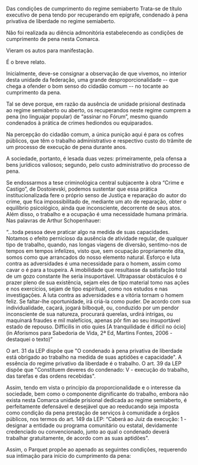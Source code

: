 Das condições de cumprimento do regime semiaberto
Trata-se de título executivo de pena tendo por recuperando em epígrafe, condenado à pena privativa de liberdade no regime semiaberto.

Não foi realizada au diência admonitória estabelecendo as condições de cumprimento de pena nesta Comarca.

Vieram os autos para manifestação.

É o breve relato.

Inicialmente, deve-se consignar a observação de que vivemos, no interior desta unidade da federação, uma grande desproporcionalidade -- que chega a ofender o bom senso do cidadão comum  -- no tocante ao cumprimento da pena.

Tal se deve porque, em razão da ausência de unidade prisional destinada ao regime semiaberto ou aberto, os recuperandos neste regime cumprem a pena (no linguajar popular) de “assinar no Fórum”, mesmo quando condenados à prática de crimes hediondos ou equiparados.

Na percepção do cidadão comum, a única punição aqui é para os cofres públicos, que têm o trabalho administrativo e respectivo custo do trâmite de um processo de execução de pena durante anos. 

A sociedade, portanto, é lesada duas vezes: primeiramente, pela ofensa a bens jurídicos valiosos; segundo, pelo custo administrativo do processo de pena.

Se endossarmos a tese criminológica central subjacente à obra “Crime e Castigo”, de Dostoievski, podemos sustentar que essa prática institucionalizada fere o próprio senso de Justiça e reparação do autor do crime, que fica impossibilitado de, mediante um ato de reparação, obter o equilíbrio psicológico, ainda que inconsciente, decorrente de seus atos. Além disso, o trabalho e a ocupação é uma necessidade humana primária. Nas palavras de Arthur Schopenhauer: 

“...toda pessoa deve praticar algo na medida de suas capacidades. Notamos o efeito pernicioso da ausência de atividade regular, de qualquer tipo de trabalho, quando, nas longas viagens de diversão, sentimo-nos de tempos em tempos infelizes, visto que, sem ocupação propriamente dita, somos como que arrancados do nosso elemento natural. Esforço e luta contra as adversidades é uma necessidade para o homem, assim como cavar o é para a toupeira. A imobilidade que resultasse da satisfação total de um gozo constante lhe seria insuportável. Ultrapassar obstáculos é o prazer pleno de sua existência, sejam eles de tipo material tomo nas ações e nos exercícios, sejam de tipo espiritual, como nos estudos e nas investigações. A luta contra as adversidades e a vitória tornam o homem feliz. Se faltar-lhe oportunidade, irá criá-la como puder. De acordo com sua individualidade, caçará, jogará bilboquê, ou, conduzido por um pendor inconsciente de sua natureza, procurará querelas, urdirá intrigas, ou  maquinará fraudes e mil malefícios, apenas pôr fim ao seu insuportável estado de repouso. Difficilis in otio quies [A tranquilidade é difícil no ócio] (in Aforismos para Sabedoria de Vida, 2ª Ed, Martins Fontes, 2006 - destaquei o texto)” 

O art. 31 da LEP dispõe que "O condenado à pena privativa de liberdade está obrigado ao trabalho na medida de suas aptidões e capacidade". A essência do regime privativo da liberdade é o trabalho. O art. 39 da LEP dispõe que "Constituem deveres do condenado: V - execução do trabalho, das tarefas e das ordens recebidas".

Assim, tendo em vista o princípio da proporcionalidade e o interesse da sociedade, bem como o componente dignificante do trabalho, embora não exista nesta Comarca unidade prisional dedicada ao regime semiaberto, é perfeitamente defensável e desejável que ao reeducando seja imposta como condição da pena prestação de serviços à comunidade a órgãos públicos, nos termos do art. 149 da LEP: “Caberá ao Juiz da execução: 1 - designar a entidade ou programa comunitário ou estatal, devidamente credenciado ou convencionado, junto ao qual o condenado deverá trabalhar gratuitamente, de acordo com as suas aptidões".

Assim, o Parquet  propõe ao apenado as seguintes condições, requerendo sua intimação para início do cumprimento da pena: